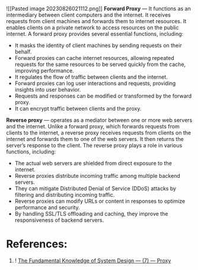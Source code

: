 ![[Pasted image 20230826021112.png]]
**Forward Proxy** — It functions as an intermediary between client computers and the internet. It receives requests from client machines and forwards them to internet resources. It enables clients on a private network to access resources on the public internet. A forward proxy provides several essential functions, including:

- It masks the identity of client machines by sending requests on their behalf.
- Forward proxies can cache internet resources, allowing repeated requests for the same resources to be served quickly from the cache, improving performance.
- It regulates the flow of traffic between clients and the internet.
- Forward proxies can log user interactions and requests, providing insights into user behavior.
- Requests and responses can be modified or transformed by the forward proxy.
- It can encrypt traffic between clients and the proxy.

**Reverse proxy** — operates as a mediator between one or more web servers and the internet. Unlike a forward proxy, which forwards requests from clients to the internet, a reverse proxy receives requests from clients on the internet and forwards them to one of the web servers. It then returns the server’s response to the client. The reverse proxy plays a role in various functions, including:

- The actual web servers are shielded from direct exposure to the internet.
- Reverse proxies distribute incoming traffic among multiple backend servers.
- They can mitigate Distributed Denial of Service (DDoS) attacks by filtering and distributing incoming traffic.
- Reverse proxies can modify URLs or content in responses to optimize performance and security.
- By handling SSL/TLS offloading and caching, they improve the responsiveness of backend servers.

# References:

1. ! [The Fundamental Knowledge of System Design — (7) — Proxy](https://interviewnoodle.com/the-fundamental-knowledge-of-system-design-7-c98f76de5e8f)